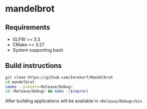 # mandelbrot

## Requirements
- GLFW  >= 3.3
- CMake >= 3.27
- System supporting bash

## Build instructions
```bash
git clone https://github.com/Imrekorf/Mandelbrot
cd mandelbrot
cmake --preset=<Release/Debug>
cd <Release/Debug> && make -j$(nproc)
```

After building applications will be available in ```<Release/Debug>/bin```